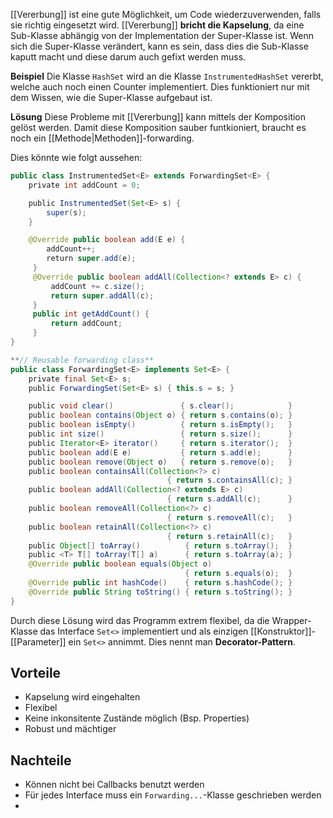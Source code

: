 [[Vererbung]] ist eine gute Möglichkeit, um Code wiederzuverwenden, falls sie richtig eingesetzt wird. 
[[Vererbung]] **bricht die Kapselung**, da eine Sub-Klasse abhängig von der Implementation der Super-Klasse ist. Wenn sich die Super-Klasse verändert, kann es sein, dass dies die Sub-Klasse kaputt macht und diese darum auch gefixt werden muss.

**Beispiel**
Die Klasse `HashSet` wird an die Klasse `InstrumentedHashSet` vererbt, welche auch noch einen Counter implementiert.
Dies funktioniert nur mit dem Wissen, wie die Super-Klasse aufgebaut ist.

**Lösung**
Diese Probleme mit [[Vererbung]] kann mittels der Komposition gelöst werden. Damit diese Komposition sauber funtkioniert, braucht es noch ein [[Methode|Methoden]]-forwarding.

Dies könnte wie folgt aussehen:
```java
public class InstrumentedSet<E> extends ForwardingSet<E> {
    private int addCount = 0;

    public InstrumentedSet(Set<E> s) {
        super(s);
    }

    @Override public boolean add(E e) {
        addCount++;
        return super.add(e);
     }
     @Override public boolean addAll(Collection<? extends E> c) {
         addCount += c.size();
         return super.addAll(c);
     }
     public int getAddCount() {
         return addCount;
     }
}

**// Reusable forwarding class**
public class ForwardingSet<E> implements Set<E> {
    private final Set<E> s;
    public ForwardingSet(Set<E> s) { this.s = s; }

    public void clear()               { s.clear();            }
    public boolean contains(Object o) { return s.contains(o); }
    public boolean isEmpty()          { return s.isEmpty();   }
    public int size()                 { return s.size();      }
    public Iterator<E> iterator()     { return s.iterator();  }
    public boolean add(E e)           { return s.add(e);      }
    public boolean remove(Object o)   { return s.remove(o);   }
    public boolean containsAll(Collection<?> c)
                                   { return s.containsAll(c); }
    public boolean addAll(Collection<? extends E> c)
                                   { return s.addAll(c);      }
    public boolean removeAll(Collection<?> c)
                                   { return s.removeAll(c);   }
    public boolean retainAll(Collection<?> c)
                                   { return s.retainAll(c);   }
    public Object[] toArray()          { return s.toArray();  }
    public <T> T[] toArray(T[] a)      { return s.toArray(a); }
    @Override public boolean equals(Object o)
                                       { return s.equals(o);  }
    @Override public int hashCode()    { return s.hashCode(); }
    @Override public String toString() { return s.toString(); }
}
```
Durch diese Lösung wird das Programm extrem flexibel, da die Wrapper-Klasse das Interface `Set<>` implementiert und als einzigen [[Konstruktor]]-[[Parameter]] ein `Set<>` annimmt.
Dies nennt man **Decorator-Pattern**.


## Vorteile
- Kapselung wird eingehalten
- Flexibel
- Keine inkonsitente Zustände möglich (Bsp. Properties)
- Robust und mächtiger
## Nachteile
- Können nicht bei Callbacks benutzt werden
- Für jedes Interface muss ein `Forwarding...`-Klasse geschrieben werden
- 